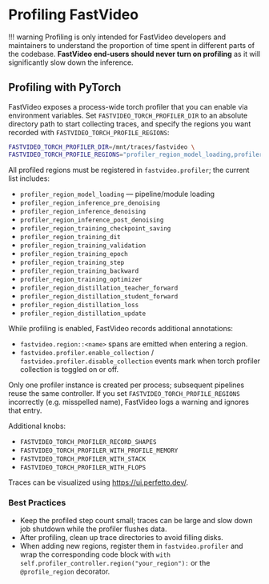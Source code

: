 # Profiling FastVideo

!!! warning
    Profiling is only intended for FastVideo developers and maintainers to understand the proportion of time spent in different parts of the codebase. **FastVideo end-users should never turn on profiling** as it will significantly slow down the inference.

## Profiling with PyTorch

FastVideo exposes a process-wide torch profiler that you can enable via environment variables. Set `FASTVIDEO_TORCH_PROFILER_DIR` to an absolute directory path to start collecting traces, and specify the regions you want recorded with `FASTVIDEO_TORCH_PROFILE_REGIONS`:

```bash
FASTVIDEO_TORCH_PROFILER_DIR=/mnt/traces/fastvideo \
FASTVIDEO_TORCH_PROFILE_REGIONS="profiler_region_model_loading,profiler_region_training_step"
```

All profiled regions must be registered in `fastvideo.profiler`; the current list includes:

- `profiler_region_model_loading` — pipeline/module loading
- `profiler_region_inference_pre_denoising`
- `profiler_region_inference_denoising`
- `profiler_region_inference_post_denoising`
- `profiler_region_training_checkpoint_saving`
- `profiler_region_training_dit`
- `profiler_region_training_validation`
- `profiler_region_training_epoch`
- `profiler_region_training_step`
- `profiler_region_training_backward`
- `profiler_region_training_optimizer`
- `profiler_region_distillation_teacher_forward`
- `profiler_region_distillation_student_forward`
- `profiler_region_distillation_loss`
- `profiler_region_distillation_update`

While profiling is enabled, FastVideo records additional annotations:

- `fastvideo.region::<name>` spans are emitted when entering a region.
- `fastvideo.profiler.enable_collection` / `fastvideo.profiler.disable_collection` events mark when torch profiler collection is toggled on or off.

Only one profiler instance is created per process; subsequent pipelines reuse the same controller. If you set `FASTVIDEO_TORCH_PROFILE_REGIONS` incorrectly (e.g. misspelled name), FastVideo logs a warning and ignores that entry.

Additional knobs:

- `FASTVIDEO_TORCH_PROFILER_RECORD_SHAPES`
- `FASTVIDEO_TORCH_PROFILER_WITH_PROFILE_MEMORY`
- `FASTVIDEO_TORCH_PROFILER_WITH_STACK`
- `FASTVIDEO_TORCH_PROFILER_WITH_FLOPS`

Traces can be visualized using <https://ui.perfetto.dev/>.

### Best Practices

- Keep the profiled step count small; traces can be large and slow down job shutdown while the profiler flushes data.
- After profiling, clean up trace directories to avoid filling disks.
- When adding new regions, register them in `fastvideo.profiler` and wrap the corresponding code block with `with self.profiler_controller.region("your_region"):` or the `@profile_region` decorator.
